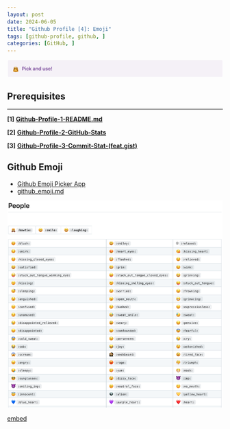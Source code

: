 ```yaml
---
layout: post
date: 2024-06-05
title: "Github Profile [4]: Emoji"
tags: [github-profile, github, ]
categories: [GitHub, ]
---
```



![0](/assets/img/2024-06-05-Github-Profile-[4]:-Emoji.md/0.png)



## Prerequisites


---


**[1]** [**Github-Profile-1-README.md**](https://rebedy.github.io/posts/Github-Profile-1-README.md/)


**[2]** [**Github-Profile-2-GitHub-Stats**](https://rebedy.github.io/posts/Github-Profile-2-GitHub-Stats/)


**[3]** [**Github-Profile-3-Commit-Stat-(feat.gist)**](https://rebedy.github.io/posts/Github-Profile-3-Commit-Stat-(feat.gist)/)



## **Github** Emoji

- [Github Emoji Picker App](https://github-emoji-picker.rickstaa.dev/)
- [github_emoji.md](https://gist.github.com/rebedy/a7d2a749210a35ed70c27084715fed7e)

![1](/assets/img/2024-06-05-Github-Profile-[4]:-Emoji.md/1.png)


[embed](https://gist.github.com/rebedy/a7d2a749210a35ed70c27084715fed7e)

